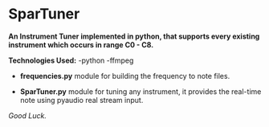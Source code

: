 SparTuner
=========

**An Instrument Tuner implemented in python, that supports every existing instrument which occurs in range C0 - C8.**

**Technologies Used:**
-python
-ffmpeg

- **frequencies.py**
module for building the frequency to note files.

- **SparTuner.py**
module for tuning any instrument, it provides the real-time note using pyaudio real stream input.

*Good Luck.*
